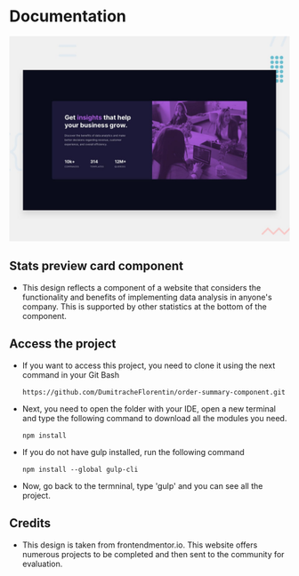 # Documentation

![Design preview for the Stats preview card component coding challenge](./design/desktop-preview.jpg)

## Stats preview card component

- This design reflects a component of a website that considers the functionality and benefits of implementing data analysis in anyone's company. This is supported by other statistics at the bottom of the component.

## Access the project

- If you want to access this project, you need to clone it using the next command in your Git Bash

  ```
  https://github.com/DumitracheFlorentin/order-summary-component.git
  ```
 
- Next, you need to open the folder with your IDE, open a new terminal and type the following command to download all the modules you need.

  ```
  npm install
  ```
  
- If you do not have gulp installed, run the following command

  ```
  npm install --global gulp-cli
  ```
  
- Now, go back to the termninal, type 'gulp' and you can see all the project.

## Credits

- This design is taken from frontendmentor.io. This website offers numerous projects to be completed and then sent to the community for evaluation. 
